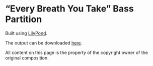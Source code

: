 # “Every Breath You Take” Bass Partition

Built using [LilyPond](https://lilypond.org/).

The output can be downloaded [here](https://jeandeaual.github.io/lilypond-bass-sting-every-breath-you-take).

All content on this page is the property of the copyright owner of the original composition.
